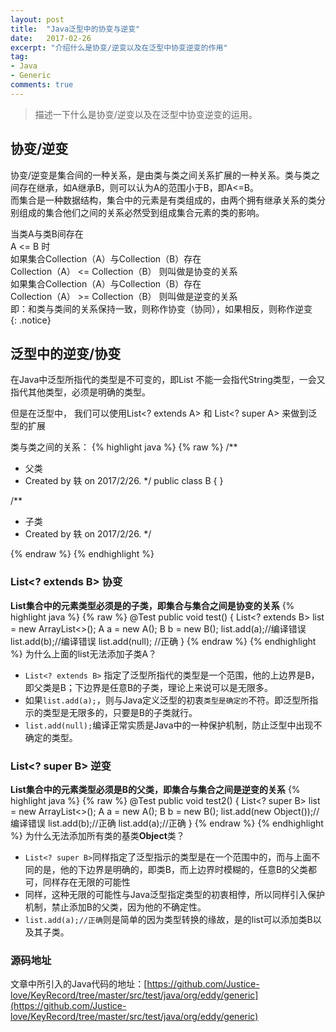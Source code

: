 ```yaml
---
layout: post
title:  "Java泛型中的协变与逆变"
date:   2017-02-26
excerpt: "介绍什么是协变/逆变以及在泛型中协变逆变的作用"
tag:
- Java
- Generic
comments: true
---
```


> 描述一下什么是协变/逆变以及在泛型中协变逆变的运用。

## 协变/逆变
协变/逆变是集合间的一种关系，是由类与类之间关系扩展的一种关系。类与类之间存在继承，如A继承B，则可以认为A的范围小于B，即A<=B。<br/>而集合是一种数据结构，集合中的元素是有类组成的，由两个拥有继承关系的类分别组成的集合他们之间的关系必然受到组成集合元素的类的影响。

当类A与类B间存在<br/>
A <= B 时<br/>
如果集合Collection（A）与Collection（B）存在<br/>
Collection（A） <=  Collection（B） 则叫做是协变的关系<br/>
如果集合Collection（A）与Collection（B）存在<br/>
Collection（A） >=  Collection（B） 则叫做是逆变的关系<br/>
即：和类与类间的关系保持一致，则称作协变（协同），如果相反，则称作逆变<br/>
{: .notice}

## 泛型中的逆变/协变
在Java中泛型所指代的类型是不可变的，即List<String> 不能一会指代String类型，一会又指代其他类型，必须是明确的类型。

但是在泛型中， 我们可以使用List<? extends A> 和  List<? super A> 来做到泛型的扩展

类与类之间的关系：
{% highlight java %}
{% raw %}
/**
 * 父类
 * Created by 轶 on 2017/2/26.
 */
public class B {
}

/**
 * 子类
 * Created by 轶 on 2017/2/26.
 */
 
{% endraw %}
{% endhighlight %}

### List<? extends B> 协变
__List集合中的元素类型必须是的子类，即集合与集合之间是协变的关系__
{% highlight java %}
{% raw %}
    @Test
    public void test() {
        List<? extends B> list = new ArrayList<>();
        A a = new A();
        B b = new B();
        list.add(a);//编译错误
        list.add(b);//编译错误
        list.add(null); //正确
    }
{% endraw %}
{% endhighlight %}
为什么上面的list无法添加子类A？
* ```List<? extends B>``` 指定了泛型所指代的类型是一个范围，他的上边界是B，即父类是B；下边界是任意B的子类，理论上来说可以是无限多。
* 如果```list.add(a);```，则与Java定义泛型的初衷```类型是确定的```不符。即泛型所指示的类型是无限多的，只要是B的子类就行。
* ```list.add(null);```编译正常实质是Java中的一种保护机制，防止泛型中出现不确定的类型。

### List<? super B> 逆变
__List集合中的元素类型必须是B的父类，即集合与集合之间是逆变的关系__
{% highlight java %}
{% raw %}
    @Test
    public void test2() {
        List<? super B> list = new ArrayList<>();
        A a = new A();
        B b = new B();
        list.add(new Object());//编译错误
        list.add(b);//正确
        list.add(a);//正确
    }
{% endraw %}
{% endhighlight %}
为什么无法添加所有类的基类**Object**类？
* ```List<? super B>```同样指定了泛型指示的类型是在一个范围中的，而与上面不同的是，他的下边界是明确的，即类B，而上边界时模糊的，任意B的父类都可，同样存在无限的可能性
* 同样，这种无限的可能性与Java泛型指定类型的初衷相悖，所以同样引入保护机制，禁止添加B的父类，因为他的不确定性。
* ```list.add(a);//正确```则是简单的因为类型转换的缘故，是的list可以添加类B以及其子类。

### 源码地址
文章中所引入的Java代码的地址：[https://github.com/Justice-love/KeyRecord/tree/master/src/test/java/org/eddy/generic](https://github.com/Justice-love/KeyRecord/tree/master/src/test/java/org/eddy/generic)